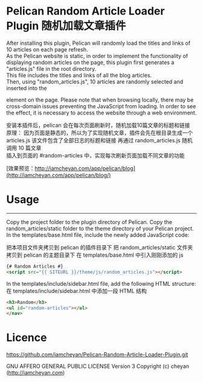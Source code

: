 # Pelican Random Article Loader Plugin 随机加载文章插件
After installing this plugin, Pelican will randomly load the titles and links of 10 articles on each page refresh.  
As the Pelican website is static, in order to implement the functionality of displaying random articles on the page, this plugin first generates a "articles.js" file in the root directory.  
This file includes the titles and links of all the blog articles.  
Then, using "random_articles.js", 10 articles are randomly selected and inserted into the <ul id="random-articles"></ul> element on the page.
Please note that when browsing locally, there may be cross-domain issues preventing the JavaScript from loading. In order to see the effect, it is necessary to access the website through a web environment.

安装本插件后，pelican 会在每次页面刷新时，随机加载10篇文章的标题和链接  
原理：
因为页面是静态的，所以为了实现随机文章，插件会先在根目录生成一个 articles.js
该文件包含了全部日志的标题和链接
再通过 random_articles.js 随机调用 10 篇文章  
插入到页面的 #random-articles 中，实现每次刷新页面加载不同文章的功能  

[效果预览：http://iamcheyan.com/app/pelican/blog](http://iamcheyan.com/app/pelican/blog/)

# Usage
-----
Copy the project folder to the plugin directory of Pelican. 
Copy the random_articles/static folder to the theme directory of your Pelican project. 
In the templates/base.html file, include the newly added JavaScript code: 

把本项目文件夹拷贝到 pelican 的插件目录下 
把 random_articles/static 文件夹拷贝到 pelican 的主题目录下 
在 templates/base.html 中引入刚刚添加的 js 

```html
{# Random Articles #}
<script src="{{ SITEURL }}/theme/js/random_articles.js"></script>
```
In the templates/include/sidebar.html file, add the following HTML structure: 
在 templates/include/sidebar.html 中添加一段 HTML 结构 
```html
<h3>Random</h3>
<ul id="random-articles"></ul>
</nav>
```

# Licence
https://github.com/iamcheyan/Pelican-Random-Article-Loader-Plugin.git

GNU AFFERO GENERAL PUBLIC LICENSE Version 3
Copyright (c) cheyan (http://iamcheyan.com)